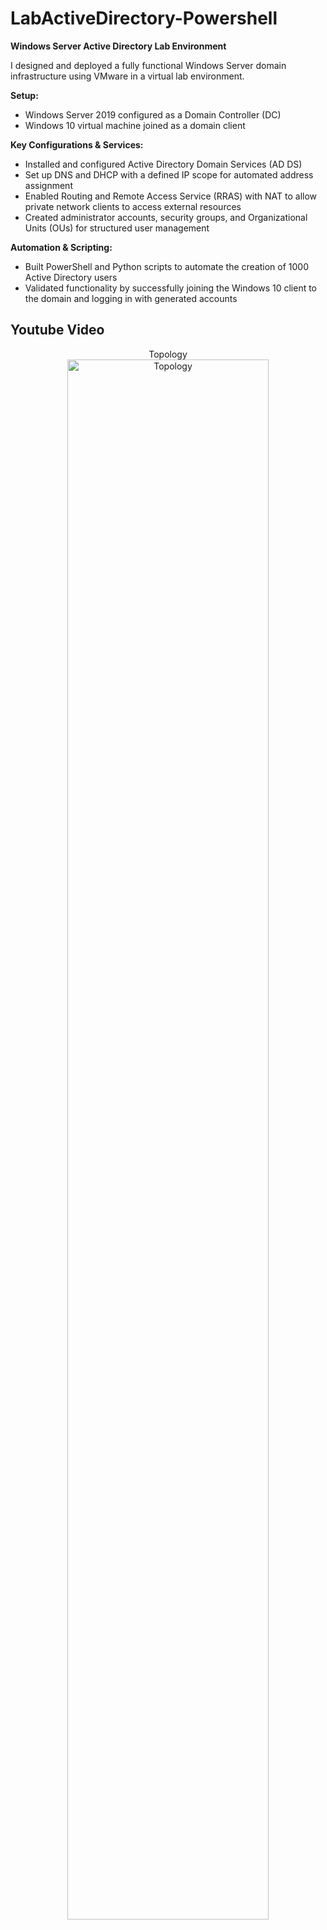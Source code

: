 # LabActiveDirectory-Powershell
<p><strong>Windows Server Active Directory Lab Environment</strong></p>

<p>I designed and deployed a fully functional Windows Server domain infrastructure using VMware in a virtual lab environment.</p>

<p><strong>Setup:</strong></p>
<ul>
  <li>Windows Server 2019 configured as a Domain Controller (DC)</li>
  <li>Windows 10 virtual machine joined as a domain client</li>
</ul>

<p><strong>Key Configurations & Services:</strong></p>
<ul>
  <li>Installed and configured Active Directory Domain Services (AD DS)</li>
  <li>Set up DNS and DHCP with a defined IP scope for automated address assignment</li>
  <li>Enabled Routing and Remote Access Service (RRAS) with NAT to allow private network clients to access external resources</li>
  <li>Created administrator accounts, security groups, and Organizational Units (OUs) for structured user management</li>
</ul>

<p><strong>Automation & Scripting:</strong></p>
<ul>
  <li>Built PowerShell and Python scripts to automate the creation of 1000 Active Directory users</li>
  <li>Validated functionality by successfully joining the Windows 10 client to the domain and logging in with generated accounts</li>
</ul>
<h2>Youtube Video</h2>
<p align="center">
Topology <br/>
<img src="https://imgur.com/cyGH177.png" height="80%" width="80%" alt="Topology"/>
<br />
